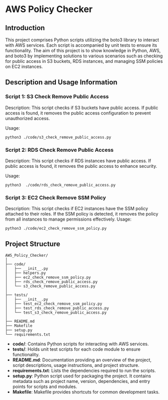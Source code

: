 # AWS Policy Checker

## Introduction

This project comprises Python scripts utilizing the boto3 library to interact with AWS services. Each script is accompanied by unit tests to ensure its functionality. The aim of this project is to show knowledge in Python, AWS, and boto3 by implementing solutions to various scenarios such as checking for public access in S3 buckets, RDS instances, and managing SSM policies on EC2 instances.

## Description and Usage Information

### Script 1: S3 Check Remove Public Access

Description: This script checks if S3 buckets have public access. If public access is found, it removes the public access configuration to prevent unauthorized access.

Usage:

```
python3 ./code/s3_check_remove_public_access.py
```

### Script 2: RDS Check Remove Public Access

Description: This script checks if RDS instances have public access. If public access is found, it removes the public access to enhance security.

Usage:

```
python3  ./code/rds_check_remove_public_access.py
```

### Script 3: EC2 Check Remove SSM Policy

Description: This script checks if EC2 instances have the SSM policy attached to their roles. If the SSM policy is detected, it removes the policy from all instances to manage permissions effectively.
Usage:

```
python3 ./code/ec2_check_remove_ssm_policy.py
```

## Project Structure

```
AWS_Policy_Checker/
│
├── code/
│   ├── __init__.py 
│   ├── helpers.py 
│   ├── ec2_check_remove_ssm_policy.py
│   ├── rds_check_remove_public_access.py
│   └── s3_check_remove_public_access.py
│
├── tests/
│   ├── __init__.py 
│   ├── test_ec2_check_remove_ssm_policy.py
│   ├── test_rds_check_remove_public_access.py
│   └── test_s3_check_remove_public_access.py
│
├── README.md
├── Makefile 
├── setup.py 
└── requirements.txt
```

- **code/**: Contains Python scripts for interacting with AWS services.
- **tests/**: Holds unit test scripts for each code module to ensure functionality.
- **README.md**: Documentation providing an overview of the project, script descriptions, usage instructions, and project structure.
- **requirements.txt**: Lists the dependencies required to run the scripts.
- **setup.py**: Python script used for packaging the project. It contains metadata such as project name, version, dependencies, and entry points for scripts and modules. 
- **Makefile**: Makefile provides shortcuts for common development tasks.


